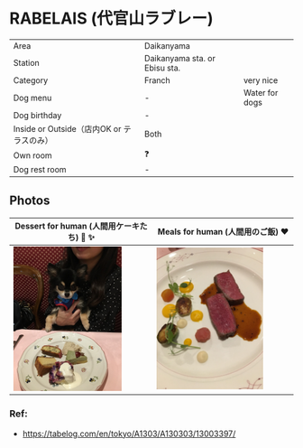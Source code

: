 # RABELAIS (代官山ラブレー)

|  |  |   | 
| --- | --- | --- | 
| Area | Daikanyama | |
| Station | Daikanyama sta. or Ebisu sta.|  |  
| Category | Franch  | very nice   | 
| Dog menu | - | Water for dogs |
| Dog birthday | - |
| Inside or Outside（店内OK or テラスのみ）| Both | |
| Own room |  :question: |  |
| Dog rest room |  - |  |  


## Photos

| Dessert for human (人間用ケーキたち) :cake: :sparkles: | Meals for human (人間用のご飯) :heart: |
| --- | --- | 
| <img src="./images/dessert_rabelais.JPG" width="80%" > </img> | <img src="./images/dish_rabelais.JPG" width="80%" > </img> | 

### Ref:

- https://tabelog.com/en/tokyo/A1303/A130303/13003397/
